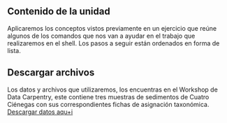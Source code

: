 ## Contenido de la unidad 
Aplicaremos los conceptos vistos previamente en un ejercicio que reúne algunos de los comandos que nos van a ayudar en el trabajo que realizaremos en el shell. Los pasos a seguir están ordenados en forma de lista. 

## Descargar archivos 
Los datos y archivos que utilizaremos, los encuentras en el Workshop de Data Carpentry, este contiene tres muestras de sedimentos de Cuatro Ciénegas con sus correspondientes fichas de asignación taxonómica. [Descargar datos aqu+i](https://zenodo.org/records/7010950)
